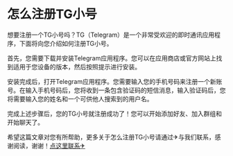 # 怎么注册TG小号

想要注册一个TG小号吗？TG（Telegram）是一个非常受欢迎的即时通讯应用程序，下面将向您介绍如何注册TG小号。

首先，您需要下载并安装Telegram应用程序。您可以在应用商店或官方网站上找到适用于您设备的版本，然后按照提示进行安装。

安装完成后，打开Telegram应用程序。您需要输入您的手机号码来注册一个新账号。在输入手机号码后，您将收到一条包含验证码的短信消息，输入验证码后，您将需要输入您的姓名和一个可供他人搜索到的用户名。

完成上述步骤后，您的TG小号就注册成功了！您可以开始添加好友、加入群组和开始聊天了。

希望这篇文章对您有所帮助，更多关于怎么注册TG小号请通过✈与我们联系，感谢阅读，谢谢！[点这里联系✈](https://1.k02.cc)